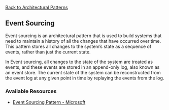 [Back to Architectural Patterns](08-architectural-patterns.md)
## Event Sourcing
Event sourcing is an architectural pattern that is used to build systems that need to maintain a history of all the changes that have occurred over time. This pattern stores all changes to the system’s state as a sequence of events, rather than just the current state.

In Event sourcing, all changes to the state of the system are treated as events, and these events are stored in an append-only log, also known as an event store. The current state of the system can be reconstructed from the event log at any given point in time by replaying the events from the log.
### Available Resources
- [Event Sourcing Pattern - Microsoft](https://learn.microsoft.com/en-us/azure/architecture/patterns/event-sourcing)